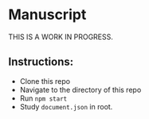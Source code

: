 # Manuscript

THIS IS A WORK IN PROGRESS.

## Instructions:

* Clone this repo
* Navigate to the directory of this repo
* Run `npm start`
* Study `document.json` in root.
